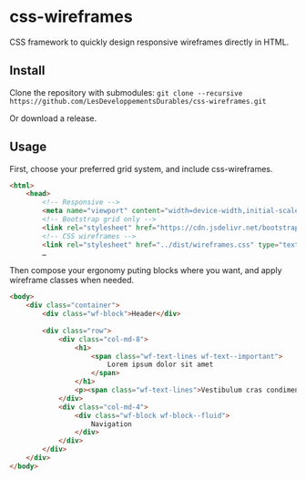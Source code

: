# css-wireframes
CSS framework to quickly design responsive wireframes directly in HTML.

## Install

Clone the repository with submodules:
`git clone --recursive https://github.com/LesDeveloppementsDurables/css-wireframes.git`

Or download a release.

## Usage

First, choose your preferred grid system, and include css-wireframes.
``` html
<html>
	<head>
		<!-- Responsive -->
		<meta name="viewport" content="width=device-width,initial-scale=1">
		<!-- Bootstrap grid only -->
		<link rel="stylesheet" href="https://cdn.jsdelivr.net/bootstrap/4.0.0-alpha.6/css/bootstrap-grid.min.css" type="text/css" />
		<!-- CSS wireframes -->
		<link rel="stylesheet" href="../dist/wireframes.css" type="text/css" />
		…
```

Then compose your ergonomy puting blocks where you want, and apply wireframe classes when needed.
``` html
<body>
	<div class="container">
		<div class="wf-block">Header</div>
		
		<div class="row">
			<div class="col-md-8">
				<h1>
					<span class="wf-text-lines wf-text--important">
						Lorem ipsum dolor sit amet
					</span>
				</h1>
				<p><span class="wf-text-lines">Vestibulum cras condimentum dis ullamcorper mattis dictumst interdum a commodo a parturient sit cras laoreet adipiscing magna sapien. A interdum curabitur vestibulum vestibulum dui cursus aptent dictum litora ipsum viverra scelerisque vestibulum venenatis dictumst a. Sociosqu at et erat nulla parturient orci porttitor lorem lobortis consectetur nibh vulputate hac fames dis at a ullamcorper elementum donec eget platea aliquam phasellus. Suspendisse feugiat maecenas est vestibulum dictum suspendisse ante condimentum eleifend ut lectus in natoque interdum ultricies a dictum a mollis eros justo. Ultrices ut orci enim proin a a semper eros velit a purus proin sodales vestibulum aliquam ullamcorper lacus himenaeos massa commodo aenean adipiscing commodo hac torquent rutrum.</span></p>
			</div>
			<div class="col-md-4">
				<div class="wf-block wf-block--fluid">
					Navigation
				</div>
			</div>
		</div>
	</div>
</body>
```
